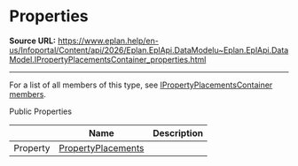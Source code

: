 # Properties

**Source URL:** https://www.eplan.help/en-us/Infoportal/Content/api/2026/Eplan.EplApi.DataModelu~Eplan.EplApi.DataModel.IPropertyPlacementsContainer_properties.html

---

For a list of all members of this type, see [IPropertyPlacementsContainer members](Eplan.EplApi.DataModelu~Eplan.EplApi.DataModel.IPropertyPlacementsContainer_members.html).

Public Properties

|  | Name | Description |
| --- | --- | --- |
| Property | [PropertyPlacements](Eplan.EplApi.DataModelu~Eplan.EplApi.DataModel.IPropertyPlacementsContainer~PropertyPlacements.html) |  |


